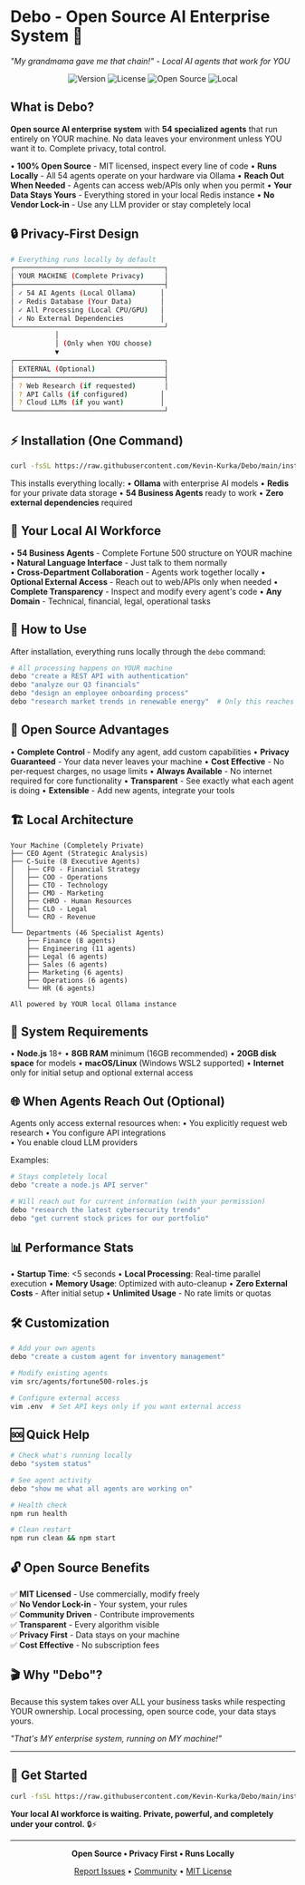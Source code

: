 # Debo - Open Source AI Enterprise System 🚀
*"My grandmama gave me that chain!" - Local AI agents that work for YOU*

<div align="center">
  <img src="https://img.shields.io/badge/version-1.0.0-blue.svg" alt="Version">
  <img src="https://img.shields.io/badge/license-MIT-green.svg" alt="License">
  <img src="https://img.shields.io/badge/open--source-100%25-brightgreen.svg" alt="Open Source">
  <img src="https://img.shields.io/badge/runs--locally-✓-blue.svg" alt="Local">
</div>

## What is Debo?

**Open source AI enterprise system** with **54 specialized agents** that run entirely on YOUR machine. No data leaves your environment unless YOU want it to. Complete privacy, total control.

• **100% Open Source** - MIT licensed, inspect every line of code
• **Runs Locally** - All 54 agents operate on your hardware via Ollama
• **Reach Out When Needed** - Agents can access web/APIs only when you permit
• **Your Data Stays Yours** - Everything stored in your local Redis instance
• **No Vendor Lock-in** - Use any LLM provider or stay completely local

## 🔒 Privacy-First Design

```bash
# Everything runs locally by default
┌─────────────────────────────────────┐
│ YOUR MACHINE (Complete Privacy)     │
├─────────────────────────────────────┤
│ ✓ 54 AI Agents (Local Ollama)      │
│ ✓ Redis Database (Your Data)       │
│ ✓ All Processing (Local CPU/GPU)   │
│ ✓ No External Dependencies         │
└─────────────────────────────────────┘
           │
           │ (Only when YOU choose)
           ▼
┌─────────────────────────────────────┐
│ EXTERNAL (Optional)                 │
├─────────────────────────────────────┤
│ ? Web Research (if requested)       │
│ ? API Calls (if configured)        │
│ ? Cloud LLMs (if you want)         │
└─────────────────────────────────────┘
```

## ⚡ Installation (One Command)

```bash
curl -fsSL https://raw.githubusercontent.com/Kevin-Kurka/Debo/main/install-oneliner.sh | bash
```

This installs everything locally:
• **Ollama** with enterprise AI models
• **Redis** for your private data storage
• **54 Business Agents** ready to work
• **Zero external dependencies** required

## 🏢 Your Local AI Workforce

• **54 Business Agents** - Complete Fortune 500 structure on YOUR machine
• **Natural Language Interface** - Just talk to them normally  
• **Cross-Department Collaboration** - Agents work together locally
• **Optional External Access** - Reach out to web/APIs only when needed
• **Complete Transparency** - Inspect and modify every agent's code
• **Any Domain** - Technical, financial, legal, operational tasks

## 🚀 How to Use

After installation, everything runs locally through the `debo` command:

```bash
# All processing happens on YOUR machine
debo "create a REST API with authentication"
debo "analyze our Q3 financials" 
debo "design an employee onboarding process"
debo "research market trends in renewable energy"  # Only this reaches out if configured
```

## 🎯 Open Source Advantages

• **Complete Control** - Modify any agent, add custom capabilities
• **Privacy Guaranteed** - Your data never leaves your machine
• **Cost Effective** - No per-request charges, no usage limits
• **Always Available** - No internet required for core functionality
• **Transparent** - See exactly what each agent is doing
• **Extensible** - Add new agents, integrate your tools

## 🏗️ Local Architecture

```
Your Machine (Completely Private)
├── CEO Agent (Strategic Analysis)
├── C-Suite (8 Executive Agents)
│   ├── CFO - Financial Strategy
│   ├── COO - Operations  
│   ├── CTO - Technology
│   ├── CMO - Marketing
│   ├── CHRO - Human Resources
│   ├── CLO - Legal
│   └── CRO - Revenue
│
└── Departments (46 Specialist Agents)
    ├── Finance (8 agents)
    ├── Engineering (11 agents) 
    ├── Legal (6 agents)
    ├── Sales (6 agents)
    ├── Marketing (6 agents)
    ├── Operations (6 agents)
    └── HR (6 agents)

All powered by YOUR local Ollama instance
```

## 🔧 System Requirements

• **Node.js** 18+ 
• **8GB RAM** minimum (16GB recommended)
• **20GB disk space** for models
• **macOS/Linux** (Windows WSL2 supported)
• **Internet** only for initial setup and optional external access

## 🌐 When Agents Reach Out (Optional)

Agents only access external resources when:
• You explicitly request web research
• You configure API integrations  
• You enable cloud LLM providers

Examples:
```bash
# Stays completely local
debo "create a node.js API server"

# Will reach out for current information (with your permission)
debo "research the latest cybersecurity trends"
debo "get current stock prices for our portfolio"
```

## 📊 Performance Stats

• **Startup Time**: <5 seconds
• **Local Processing**: Real-time parallel execution
• **Memory Usage**: Optimized with auto-cleanup
• **Zero External Costs** - After initial setup
• **Unlimited Usage** - No rate limits or quotas

## 🛠️ Customization

```bash
# Add your own agents
debo "create a custom agent for inventory management"

# Modify existing agents  
vim src/agents/fortune500-roles.js

# Configure external access
vim .env  # Set API keys only if you want external access
```

## 🆘 Quick Help

```bash
# Check what's running locally
debo "system status"

# See agent activity  
debo "show me what all agents are working on"

# Health check
npm run health

# Clean restart
npm run clean && npm start
```

## 🔓 Open Source Benefits

✅ **MIT Licensed** - Use commercially, modify freely  
✅ **No Vendor Lock-in** - Your system, your rules  
✅ **Community Driven** - Contribute improvements  
✅ **Transparent** - Every algorithm visible  
✅ **Privacy First** - Data stays on your machine  
✅ **Cost Effective** - No subscription fees  

## 🎬 Why "Debo"?

Because this system takes over ALL your business tasks while respecting YOUR ownership. Local processing, open source code, your data stays yours.

*"That's MY enterprise system, running on MY machine!"* 

---

## 🚀 Get Started

```bash
curl -fsSL https://raw.githubusercontent.com/Kevin-Kurka/Debo/main/install-oneliner.sh | bash
```

**Your local AI workforce is waiting. Private, powerful, and completely under your control.** 🔒⚡

---

<div align="center">
  <p><strong>Open Source • Privacy First • Runs Locally</strong></p>
  <p>
    <a href="https://github.com/Kevin-Kurka/Debo/issues">Report Issues</a> •
    <a href="https://github.com/Kevin-Kurka/Debo/discussions">Community</a> •
    <a href="LICENSE">MIT License</a>
  </p>
</div>